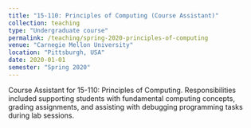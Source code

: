 ```yaml
---
title: "15-110: Principles of Computing (Course Assistant)"
collection: teaching
type: "Undergraduate course"
permalink: /teaching/spring-2020-principles-of-computing
venue: "Carnegie Mellon University"
location: "Pittsburgh, USA"
date: 2020-01-01
semester: "Spring 2020"
---
```


Course Assistant for 15-110: Principles of Computing. Responsibilities included supporting students with fundamental computing concepts, grading assignments, and assisting with debugging programming tasks during lab sessions.
